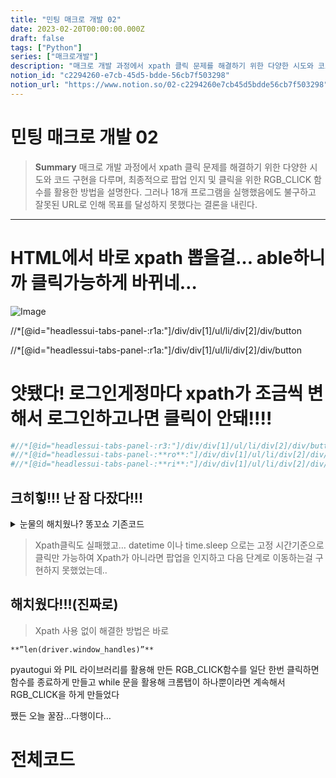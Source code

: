 ```yaml
---
title: "민팅 매크로 개발 02"
date: 2023-02-20T00:00:00.000Z
draft: false
tags: ["Python"]
series: ["매크로개발"]
description: "매크로 개발 과정에서 xpath 클릭 문제를 해결하기 위한 다양한 시도와 코드 구현을 다루며, 최종적으로 팝업 인지 및 클릭을 위한 RGB_CLICK 함수를 활용한 방법을 설명한다. 그러나 18개 프로그램을 실행했음에도 불구하고 잘못된 URL로 인해 목표를 달성하지 못했다는 결론을 내린다."
notion_id: "c2294260-e7cb-45d5-bdde-56cb7f503298"
notion_url: "https://www.notion.so/02-c2294260e7cb45d5bdde56cb7f503298"
---
```


# 민팅 매크로 개발 02

> **Summary**
> 매크로 개발 과정에서 xpath 클릭 문제를 해결하기 위한 다양한 시도와 코드 구현을 다루며, 최종적으로 팝업 인지 및 클릭을 위한 RGB_CLICK 함수를 활용한 방법을 설명한다. 그러나 18개 프로그램을 실행했음에도 불구하고 잘못된 URL로 인해 목표를 달성하지 못했다는 결론을 내린다.

---

# HTML에서 바로 xpath 뽑을걸… able하니까 클릭가능하게 바뀌네…

![Image](https://prod-files-secure.s3.us-west-2.amazonaws.com/09ccd4d5-876c-4bba-bbdf-cc77a0a11257/3cf5a175-1bce-4745-bbe5-183e6e01f1f4/Untitled.png?X-Amz-Algorithm=AWS4-HMAC-SHA256&X-Amz-Content-Sha256=UNSIGNED-PAYLOAD&X-Amz-Credential=ASIAZI2LB466VUZZ33TG%2F20250724%2Fus-west-2%2Fs3%2Faws4_request&X-Amz-Date=20250724T102319Z&X-Amz-Expires=3600&X-Amz-Security-Token=IQoJb3JpZ2luX2VjEAIaCXVzLXdlc3QtMiJHMEUCIQDTgnySrpdR5NUjGCOkb7atUX3etiDgLQH1exxhWsbdLgIgLN3w05E288gkTit5LIAqxotUDzX9kWja0D%2BlZdCeKloq%2FwMIKhAAGgw2Mzc0MjMxODM4MDUiDBONsI3QIVV7cgopFyrcAwI9sphN0NOTiyAXuD86a03gL8zfR8wczA13DSuV1AOdWUl%2BUqBnzxg94vP%2BnzTeMRxNvH7hmHvoJwAnp%2F3q1%2BwnDvOsJ0oHoK%2FBZ010NxRShaaA1vRqU1F3YcZpopztgn%2Bal8Cy3np8zYpbnvi519pta7qJRx5Lf7EWDJG0QNBz1ZRLB%2FHpQJFhKJpfnYbrIBK9DGvQTfBKAByxp8Hitxq0BytYNfGHgmeshfAftEhuH%2B6EfEO%2BHHeFF0q0K5JjCBteTpAUGB5pLtnsELgo2I%2FbziR5updUQHflt%2FU52VSUuh4uvn8vQixaugUY%2BmKs6DoHISflGiQ9uJwQA4kn2wl9InepB0wvOzt53ZklycxU6DzyLr4Tz56OKeJPw3AtSCsvZOUwvLvEYx3ft8Gyuobbf60QzeiwxNP%2FS3Xl4kwUnizqFrgYtS5A3wRhioQn4j20PaoNLgmLJbN%2BaLWRcVrzGcr1b93i1vGJ%2BEh%2F53FmP4y8pckVN%2BIamWPoriCG4UvH8XjQoHck8odxgebQHRZkxhXDEZ%2BB3D5LhuGsAjc9jeo9bp5ydbXLBvcy%2FRogUc7WIvZsGcRCgVmOoCifYUk22aNbdrpt41ECe10wY1yAeexhJQ7KyDYx30ltMMH2h8QGOqUB4PY885vWWlyuyTfYC8S06tboZ5BfIkYLbuHBQ2Op1P2zsQREAMZqeHAFaof8poCVzcILTneeI82GJqu3HajXD4WKqnTjFKJ9TvEFquQyf26waKJaHEKbhElk228aDVytS3%2B2Ql%2FO%2BOYA7gXF4hq15N8%2B%2BzpcizczssG8%2BMvYMLWE3s3sdDnTPhe6fJcQ6glns4F6qvHYR0%2FveUcNGtTzFheEr1CI&X-Amz-Signature=61b2a287b5ff7f7dbe3eec09f39e6bed7f2a5623fcc6638ef218c97885d1118b&X-Amz-SignedHeaders=host&x-amz-checksum-mode=ENABLED&x-id=GetObject)

//*[@id="headlessui-tabs-panel-:r1a:"]/div/div[1]/ul/li/div[2]/div/button

//*[@id="headlessui-tabs-panel-:r1a:"]/div/div[1]/ul/li/div[2]/div/button


# 얏됐다! 로그인게정마다 xpath가 조금씩 변해서 로그인하고나면 클릭이 안돼!!!!


```python
#//*[@id="headlessui-tabs-panel-:r3:"]/div/div[1]/ul/li/div[2]/div/button #(로그인안했을땐 동일)
#//*[@id="headlessui-tabs-panel-:**ro**:"]/div/div[1]/ul/li/div[2]/div/button #(A계정 로그인)
#//*[@id="headlessui-tabs-panel-:**ri**:"]/div/div[1]/ul/li/div[2]/div/button #(B계정 로그인)
```

## 크히힣!!! 난 잠 다잤다!!!


<details>
<summary>눈물의 해치웠나? 똥꼬쇼 기존코드</summary>

```python
if __name__ == '__main__':
    while True:
        current_time = datetime.datetime.now().strftime("%H:%M:%S")
        if current_time == "00:44:50":
            endhope=False
            while not endhope:
                tim=datetime.datetime.now()
                if tim.second>=59 and tim.microsecond>600000:
                    
                    ####웹사이트 BUY NOW 클릭 시도####
                    count = 0
                    while True:
                        try:
														#xpath가 바뀐다....!!!!
                           ** element = wait.until(EC.element_to_be_clickable((By.XPATH, '//*[@id="headlessui-tabs-panel-:r3:"]/div/div[1]/ul/li/div[2]/div/button')))
                            driver.find_element(By.XPATH, '//*[@id="headlessui-tabs-panel-:r3:"]/div/div[1]/ul/li/div[2]/div/button').click()
                            print("클릭성공 시간 : ",tim)
                            break**
                        except:
                            count += 1
                            print("시도실패",count)
                    ####팝업 BUY NOW 클릭 시도####
                    for i in range(10):
                        keyboard.press_and_release('down')
                    pyautogui.click(int(width * 20 / 100), int(height * 20 / 100))
                    RGB_CLICK(int(width * 10 / 100), int(height * 20 / 100), int(width * 90 / 100), int(height * 80 / 100), MAIN_RGB, 50, 3)
                    RGB_CLICK(int(width * 10 / 100), int(height * 20 / 100), int(width * 90 / 100), int(height * 80 / 100), MAIN_RGB, 50, 3)
                    ####Confrim 팝업 클릭(테스트부분 지워도 됩니다)####
                    element = wait.until(EC.element_to_be_clickable((By.XPATH, '//*[@id="__next"]/div[2]/div/div/div[2]/div[1]/div/div[2]/div/div[2]/div/button[2]')))
                    driver.find_element(By.XPATH, '//*[@id="__next"]/div[2]/div/div/div[2]/div[1]/div/div[2]/div/div[2]/div/button[2]').click()
                    driver.switch_to.window(driver.window_handles[-1])
                    element = wait.until(EC.element_to_be_clickable((By.XPATH, '//*[@id=":r1:"]')))
                    driver.find_element(By.XPATH, '//*[@id=":r1:"]').click()
                    element = wait.until(EC.element_to_be_clickable((By.XPATH, '//*[@id="root"]/main/section/div[1]/div/form/button')))
                    driver.find_element(By.XPATH, '//*[@id="root"]/main/section/div[1]/div/form/button').click()
                    driver.switch_to.window(driver.window_handles[-1])
                    #확인차 다시 클릭하는부분
                    element = wait.until(EC.element_to_be_clickable((By.XPATH, '//*[@id="headlessui-tabs-panel-:r3:"]/div/div[1]/ul/li/div[2]/div/button')))
                    driver.find_element(By.XPATH, '//*[@id="headlessui-tabs-panel-:r3:"]/div/div[1]/ul/li/div[2]/div/button').click()
                    endhope=True
                    break
                else:
                    time.sleep(0.1)
                    print(tim)
```

</details>


> Xpath클릭도 실패했고… datetime 이나 time.sleep 으로는 고정 시간기준으로 클릭만 가능하여
Xpath가 아니라면 팝업을 인지하고 다음 단계로 이동하는걸 구현하지 못했었는데..

## 해치웠다!!!(진짜로)


> Xpath 사용 없이 해결한 방법은 바로

`**”len(driver.window_handles)”**`

pyautogui 와 PIL 라이브러리를 활용해 만든 RGB_CLICK함수를 일단 한번 클릭하면 함수를 종료하게 만들고 while 문을 활용해 크롬탭이 하나뿐이라면 계속해서 RGB_CLICK을 하게 만들었다


쨌든 오늘 꿀잠…다행이다…


# 전체코드

